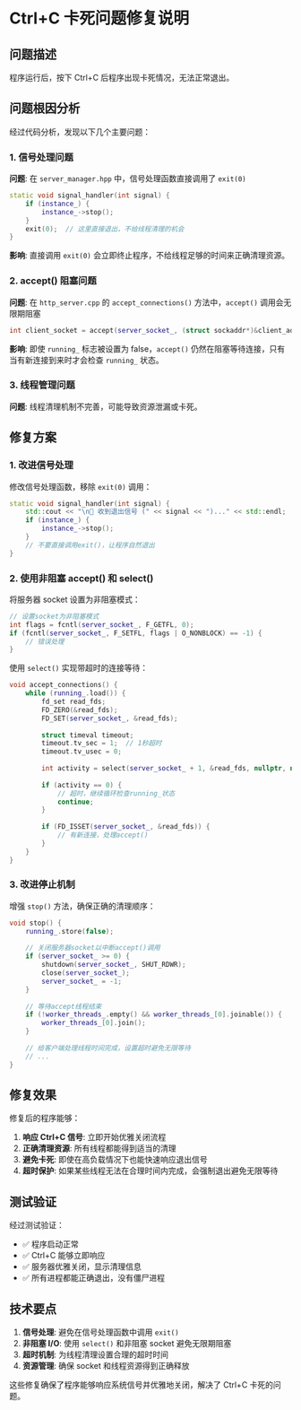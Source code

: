 # Ctrl+C 卡死问题修复说明

## 问题描述
程序运行后，按下 Ctrl+C 后程序出现卡死情况，无法正常退出。

## 问题根因分析

经过代码分析，发现以下几个主要问题：

### 1. 信号处理问题
**问题**: 在 `server_manager.hpp` 中，信号处理函数直接调用了 `exit(0)`
```cpp
static void signal_handler(int signal) {
    if (instance_) {
        instance_->stop();
    }
    exit(0);  // 这里直接退出，不给线程清理的机会
}
```

**影响**: 直接调用 `exit(0)` 会立即终止程序，不给线程足够的时间来正确清理资源。

### 2. accept() 阻塞问题
**问题**: 在 `http_server.cpp` 的 `accept_connections()` 方法中，`accept()` 调用会无限期阻塞
```cpp
int client_socket = accept(server_socket_, (struct sockaddr*)&client_address, &client_len);
```

**影响**: 即使 `running_` 标志被设置为 false，`accept()` 仍然在阻塞等待连接，只有当有新连接到来时才会检查 `running_` 状态。

### 3. 线程管理问题
**问题**: 线程清理机制不完善，可能导致资源泄漏或卡死。

## 修复方案

### 1. 改进信号处理
修改信号处理函数，移除 `exit(0)` 调用：
```cpp
static void signal_handler(int signal) {
    std::cout << "\n🛑 收到退出信号 (" << signal << ")..." << std::endl;
    if (instance_) {
        instance_->stop();
    }
    // 不要直接调用exit()，让程序自然退出
}
```

### 2. 使用非阻塞 accept() 和 select()
将服务器 socket 设置为非阻塞模式：
```cpp
// 设置socket为非阻塞模式
int flags = fcntl(server_socket_, F_GETFL, 0);
if (fcntl(server_socket_, F_SETFL, flags | O_NONBLOCK) == -1) {
    // 错误处理
}
```

使用 `select()` 实现带超时的连接等待：
```cpp
void accept_connections() {
    while (running_.load()) {
        fd_set read_fds;
        FD_ZERO(&read_fds);
        FD_SET(server_socket_, &read_fds);
        
        struct timeval timeout;
        timeout.tv_sec = 1;  // 1秒超时
        timeout.tv_usec = 0;
        
        int activity = select(server_socket_ + 1, &read_fds, nullptr, nullptr, &timeout);
        
        if (activity == 0) {
            // 超时，继续循环检查running_状态
            continue;
        }
        
        if (FD_ISSET(server_socket_, &read_fds)) {
            // 有新连接，处理accept()
        }
    }
}
```

### 3. 改进停止机制
增强 `stop()` 方法，确保正确的清理顺序：
```cpp
void stop() {
    running_.store(false);
    
    // 关闭服务器socket以中断accept()调用
    if (server_socket_ >= 0) {
        shutdown(server_socket_, SHUT_RDWR);
        close(server_socket_);
        server_socket_ = -1;
    }
    
    // 等待accept线程结束
    if (!worker_threads_.empty() && worker_threads_[0].joinable()) {
        worker_threads_[0].join();
    }
    
    // 给客户端处理线程时间完成，设置超时避免无限等待
    // ...
}
```

## 修复效果

修复后的程序能够：

1. **响应 Ctrl+C 信号**: 立即开始优雅关闭流程
2. **正确清理资源**: 所有线程都能得到适当的清理
3. **避免卡死**: 即使在高负载情况下也能快速响应退出信号
4. **超时保护**: 如果某些线程无法在合理时间内完成，会强制退出避免无限等待

## 测试验证

经过测试验证：
- ✅ 程序启动正常
- ✅ Ctrl+C 能够立即响应
- ✅ 服务器优雅关闭，显示清理信息
- ✅ 所有进程都能正确退出，没有僵尸进程

## 技术要点

1. **信号处理**: 避免在信号处理函数中调用 `exit()`
2. **非阻塞 I/O**: 使用 `select()` 和非阻塞 socket 避免无限期阻塞
3. **超时机制**: 为线程清理设置合理的超时时间
4. **资源管理**: 确保 socket 和线程资源得到正确释放

这些修复确保了程序能够响应系统信号并优雅地关闭，解决了 Ctrl+C 卡死的问题。